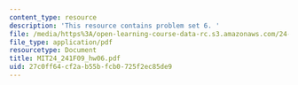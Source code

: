 ```yaml
---
content_type: resource
description: 'This resource contains problem set 6. '
file: /media/https%3A/open-learning-course-data-rc.s3.amazonaws.com/24-241-logic-i-fall-2009/27c0ff64cf2ab55bfcb0725f2ec85de9_MIT24_241F09_hw06.pdf
file_type: application/pdf
resourcetype: Document
title: MIT24_241F09_hw06.pdf
uid: 27c0ff64-cf2a-b55b-fcb0-725f2ec85de9
---
```

